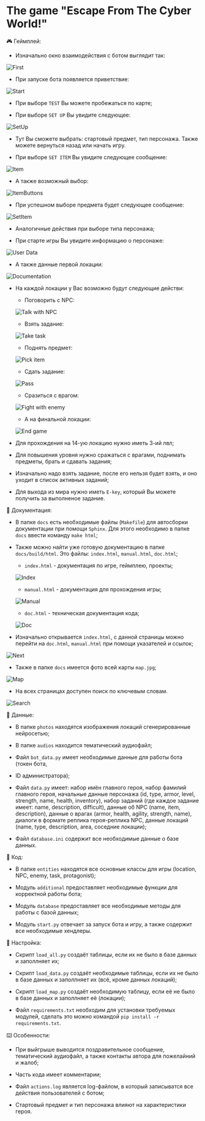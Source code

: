 # The game "Escape From The Cyber World!"

🎮 Геймплей:

- Изначально окно взаимодействия с ботом выглядит так:

![First](description/first.jpg)

- При запуске бота появляется приветствие:

![Start](description/start.jpg)

- При выборе `TEST` Вы можете пробежаться по карте;

- При выборе `SET UP` Вы увидите следующее:

![SetUp](description/set_up.jpg)

- Тут Вы сможете выбрать: стартовый предмет, тип персонажа. Также можете вернуться назад или начать игру.

- При выборе `SET ITEM` Вы увидите следующее сообщение:

![Item](description/item.jpg)

- А также возможный выбор:

![ItemButtons](description/item_buttons.jpg)

- При успешном выборе предмета будет следующее сообщение:

![SetItem](description/set_item.jpg)

- Аналогичные действия при выборе типа персонажа;

- При старте игры Вы увидите информацию о персонаже:

![User Data](description/user_data.jpg)

- А также данные первой локации:

![Documentation](description/location.jpg)

- На каждой локации у Вас возможно будут следующие действи:
  - Поговорить с NPC:
  
  ![Talk with NPC](description/talk.jpg)

  - Взять задание:
  
  ![Take task](description/take.jpg)

  - Поднять предмет:
  
  ![Pick item](description/pick.jpg)

  - Сдать задание:
  
  ![Pass](description/pass.jpg)

  - Сразиться с врагом:
  
  ![Fight with enemy](description/fight.jpg)

  - А на финальной локации:
  
  ![End game](description/escape.jpg)

- Для прохождения на 14-ую локацию нужно иметь 3-ий лвл;

- Для повышения уровня нужно сражаться с врагами, поднимать предметы, брать и сдавать задания;

- Изначально надо взять задание, после его нельзя будет взять, и оно уходит в список активных заданий;

- Для выхода из мира нужно иметь `E-key`, который Вы можете получить за выполненое задание.

📄 Документация:

- В папке `docs` есть необходимые файлы (`Makefile`) для автосборки документации при помощи `Sphinx`. Для этого необходимо в папке `docs` ввести команду `make html`;

- Также можно найти уже готовую документацию в папке `docs/build/html`. Это файлы: `index.html`, `manual.html`, `doc.html`;
  - `index.html` - документация по игре, геймплею, проекты;
  
  ![Index](description/index.jpg)

  - `manual.html` - документация для прохождения игры;
  
  ![Manual](description/manual.jpg)
  
  - `doc.html` - техническая документация кода;
  
  ![Doc](description/doc.jpg)

- Изначально открывается `index.html`, с данной страницы можно перейти на `doc.html`, `manual.html` при помощи указателей и ссылок;

![Next](description/next.jpg)

- Также в папке `docs` имеется фото всей карты `map.jpg`;

![Map](docs/map.jpg)

- На всех страницах доступен поиск по ключевым словам.

![Search](description/search.jpg)

📁 Данные:

- В папке `photos` находятся изображения локаций сгенерированные нейросетью;

- В папке `audios` находится тематический аудиофайл;

- Файл `bot_data.py` имеет необходимые данные для работы бота (токен бота, 

- ID администратора);

- Файл `data.py` имеет: набор имён главного героя, набор фамилий главного героя, начальные данные персонажа (id, type, armor, level, strength, name, health, inventory), набор заданий (где каждое задание имеет: name, description, difficult), данные об NPC (name, item, description), данные о врагах (armor, health, agility, strength, name), диалоги в формате реплика героя-реплика NPC, данные локаций (name, type, description, area, соседние локации);
- Файл `database.ini` содержит все необходимые данные о базе данных.

🤖 Код:

- В папке `entities` находятся все основные классы для игры (location, NPC, enemy, task, protagonist);

- Модуль `additional` предоставляет необходимые функции для корректной работы бота;

- Модуль `database` предоставляет все необходимые методы для работы с базой данных;

- Модуль `start.py` отвечает за запуск бота и игру, а также содержит все необходимые хендлеры.

🔧 Настройка:

- Скрипт `load_all.py` создаёт таблицы, если их не было в базе данных и заполлняет их;

- Cкрипт `load_data.py` создаёт необходимые таблицы, если их не было в базе данных и заполлняет их (всё, кроме данных локаций);

- Cкрипт `load_map.py` создаёт необходимую таблицу, если её не было в базе данных и заполлняет её (локации);

- Файл `requirements.txt` необходим для установки требуемых модулей, сделать это можно командой `pip install -r requirements.txt`.

⌨️ Особенности:

- При выйгрыше выводится поздравительное сообщение, тематический аудиофайл, а также контакты автора для пожелайний и жалоб;

- Часть кода имеет комментарии;

- Файл `actions.log` является log-файлом, в который записыватся все действия пользователей с ботом;

- Стартовый предмет и тип персонажа влияют на характеристики героя.
